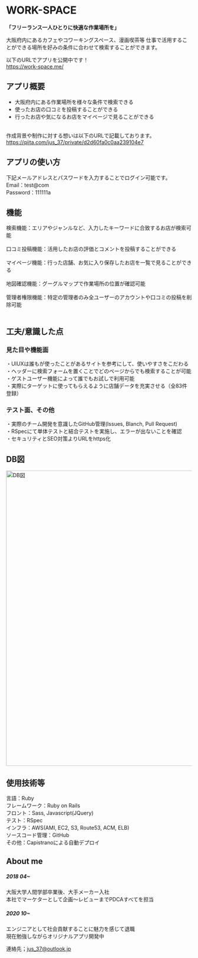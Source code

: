 # WORK-SPACE

<b>「フリーランス一人ひとりに快適な作業場所を」</b>

大阪府内にあるカフェやコワーキングスペース、漫画喫茶等 仕事で活用することができる場所を好みの条件に合わせて検索することができます。


以下のURLでアプリを公開中です！<br>
https://work-space.me/ <br>


## アプリ概要
- 大阪府内にある作業場所を様々な条件で検索できる<br>
- 使ったお店の口コミを投稿することができる<br>
- 行ったお店や気になるお店をマイページで見ることができる<br><br>

作成背景や制作に対する想いは以下のURLで記載しております。<br>
https://qiita.com/jus_37/private/d2d60fa0c0aa239104e7

## アプリの使い方

下記メールアドレスとパスワードを入力することでログイン可能です。<br>
Email：test@com<br>
Password：111111a<br>

## 機能

検索機能：エリアやジャンルなど、入力したキーワードに合致するお店が検索可能<br> <br>
口コミ投稿機能：活用したお店の評価とコメントを投稿することができる<br><br>
マイページ機能：行った店舗、お気に入り保存したお店を一覧で見ることができる<br><br>
地図確認機能：グーグルマップで作業場所の位置が確認可能<br><br>
管理者権限機能：特定の管理者のみ全ユーザーのアカウントや口コミの投稿を削除可能<br><br>

## 工夫/意識した点

### 見た目や機能面
・UIUXは誰もが使ったことがあるサイトを参考にして、使いやすさをこだわる<br>
・ヘッダーに検索フォームを置くことでどのページからでも検索することが可能<br>
・ゲストユーザー機能によって誰でもお試しで利用可能<br>
・実際にターゲットに使ってもらえるように店舗データを充実させる（全83件登録）<br>


### テスト面、その他
・実際のチーム開発を意識したGitHub管理\(Issues, Blanch, Pull Request)<br>
・RSpecにて単体テストと結合テストを実施し、エラーが出ないことを確認<br>
・セキュリティとSEO対策よりURLをhttps化<br>


## DB図
<img width="800" alt="DB図" src="ER図.jpg">

## 使用技術等
言語：Ruby<br>
フレームワーク：Ruby on Rails<br>
フロント：Sass, Javascript(JQuery)<br>
テスト：RSpec<br>
インフラ：AWS\(AMI, EC2, S3, Route53, ACM, ELB)<br>
ソースコード管理：GitHub<br>
その他：Capistranoによる自動デプロイ

## About me

##### 2018 04~ 
大阪大学人間学部卒業後、大手メーカー入社<br>
本社でマーケターとして企画〜レビューまでPDCAすべてを担当

##### 2020 10~ 
エンジニアとして社会貢献することに魅力を感じて退職<br>
現在勉強しながらオリジナルアプリ開発中<br>

連絡先；jus_37@outlook.jp
